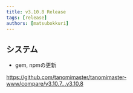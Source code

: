 ```yaml
---
title: v3.10.8 Release
tags: [release]
authors: [matsubokkuri]
---
```


<!-- truncate -->

## システム

- gem, npmの更新

https://github.com/tanomimaster/tanomimaster-www/compare/v3.10.7...v3.10.8

